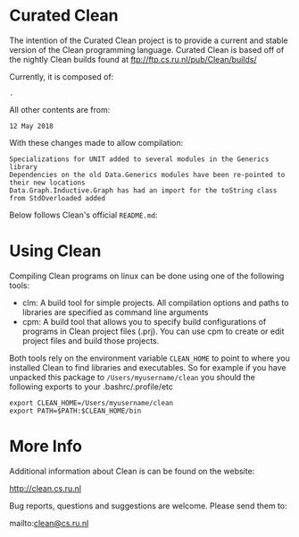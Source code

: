 # Curated Clean

The intention of the Curated Clean project is to provide a current and stable version of the Clean programming language.
Curated Clean is based off of the nightly Clean builds found at ftp://ftp.cs.ru.nl/pub/Clean/builds/

Currently, it is composed of:

	.
	
All other contents are from:
	
	12 May 2018
	
With these changes made to allow compilation:
	
	Specializations for UNIT added to several modules in the Generics library
	Dependencies on the old Data.Generics modules have been re-pointed to their new locations
	Data.Graph.Inductive.Graph has had an import for the toString class from StdOverloaded added
	
Below follows Clean's official `README.md`:

# Using Clean

Compiling Clean programs on linux can be done using one of the following tools:

- clm: A build tool for simple projects. All compilation options and paths to libraries are specified as command line arguments
- cpm: A build tool that allows you to specify build configurations of programs in Clean project files (.prj).
       You can use cpm to create or edit project files and build those projects.

Both tools rely on the environment variable `CLEAN_HOME` to point to where you installed Clean to find libraries and executables.
So for example if you have unpacked this package to `/Users/myusername/clean` you should the following exports to your .bashrc/.profile/etc
```
export CLEAN_HOME=/Users/myusername/clean
export PATH=$PATH:$CLEAN_HOME/bin
```

# More Info

Additional information about Clean is can be found on the website:

  http://clean.cs.ru.nl

Bug reports, questions and suggestions are welcome. Please send them to:

  mailto:clean@cs.ru.nl
